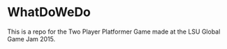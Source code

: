 # WhatDoWeDo
This is a repo for the Two Player Platformer Game made at the LSU Global Game Jam 2015.
